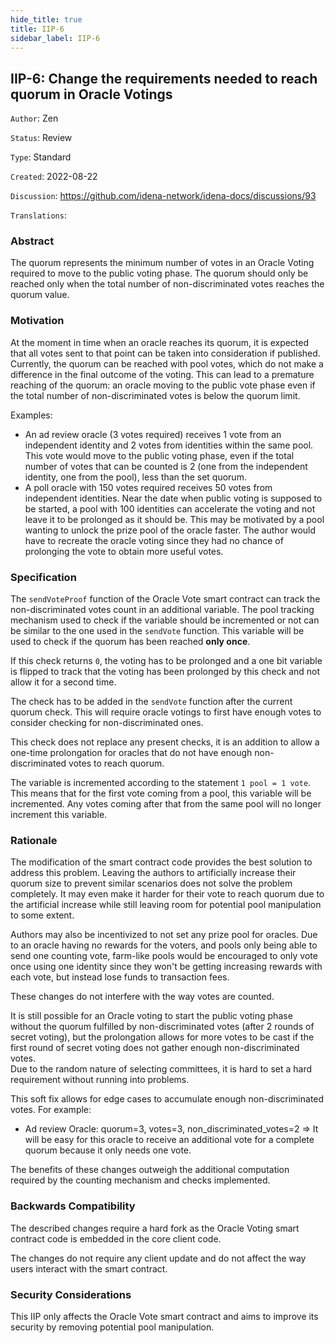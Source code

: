 ```yaml
---
hide_title: true
title: IIP-6
sidebar_label: IIP-6
---
```


## IIP-6: Change the requirements needed to reach quorum in Oracle Votings

`Author`: Zen

`Status`: Review

`Type`: Standard

`Created`: 2022-08-22

`Discussion`: https://github.com/idena-network/idena-docs/discussions/93

`Translations`: 

### Abstract

The quorum represents the minimum number of votes in an Oracle Voting required to move to the public voting phase. The quorum should only be reached only when the total number of non-discriminated votes reaches the quorum value.

### Motivation
  
At the moment in time when an oracle reaches its quorum, it is expected that all votes sent to that point can be taken into consideration if published.    
Currently, the quorum can be reached with pool votes, which do not make a difference in the final outcome of the voting. This can lead to a premature reaching of the quorum: an oracle moving to the public vote phase even if the total number of non-discriminated votes is below the quorum limit. 

Examples:
- An ad review oracle (3 votes required) receives 1 vote from an independent identity and 2 votes from identities within the same pool. This vote would move to the public voting phase, even if the total number of votes that can be counted is 2 (one from the independent identity, one from the pool), less than the set quorum.
- A poll oracle with 150 votes required receives 50 votes from independent identities. Near the date when public voting is supposed to be started, a pool with 100 identities can accelerate the voting and not leave it to be prolonged as it should be. This may be motivated by a pool wanting to unlock the prize pool of the oracle faster. The author would have to recreate the oracle voting since they had no chance of prolonging the vote to obtain more useful votes.

### Specification

The `sendVoteProof` function of the Oracle Vote smart contract can track the non-discriminated votes count in an additional variable. The pool tracking mechanism used to check if the variable should be incremented or not can be similar to the one used in the `sendVote` function. 
This variable will be used to check if the quorum has been reached **only once**. 

If this check returns `0`, the voting has to be prolonged and a one bit variable is flipped to track that the voting has been prolonged by this check and not allow it for a second time.

The check has to be added in the `sendVote` function after the current quorum check. This will require oracle votings to first have enough votes to consider checking for non-discriminated ones.

This check does not replace any present checks, it is an addition to allow a one-time prolongation for oracles that do not have enough non-discriminated votes to reach quorum.

The variable is incremented according to the statement `1 pool = 1 vote`. This means that for the first vote coming from a pool, this variable will be incremented. Any votes coming after that from the same pool will no longer increment this variable. 

### Rationale

The modification of the smart contract code provides the best solution to address this problem. Leaving the authors to artificially increase their quorum size to prevent similar scenarios does not solve the problem completely. It may even make it harder for their vote to reach quorum due to the artificial increase while still leaving room for potential pool manipulation to some extent.

Authors may also be incentivized to not set any prize pool for oracles. Due to an oracle having no rewards for the voters, and pools only being able to send one counting vote, farm-like pools would be encouraged to only vote once using one identity since they won't be getting increasing rewards with each vote, but instead lose funds to transaction fees.

These changes do not interfere with the way votes are counted.

It is still possible for an Oracle voting to start the public voting phase without the quorum fulfilled by non-discriminated votes (after 2 rounds of secret voting), but the prolongation allows for more votes to be cast if the first round of secret voting does not gather enough non-discriminated votes.   
Due to the random nature of selecting committees, it is hard to set a hard requirement without running into problems. 

This soft fix allows for edge cases to accumulate enough non-discriminated votes. For example:    
- Ad review Oracle: quorum=3, votes=3, non_discriminated_votes=2 => It will be easy for this oracle to receive an additional vote for a complete quorum because it only needs one vote.

The benefits of these changes outweigh the additional computation required by the counting mechanism and checks implemented.

### Backwards Compatibility

The described changes require a hard fork as the Oracle Voting smart contract code is embedded in the core client code.

The changes do not require any client update and do not affect the way users interact with the smart contract.

### Security Considerations

This IIP only affects the Oracle Vote smart contract and aims to improve its security by removing potential pool manipulation.
